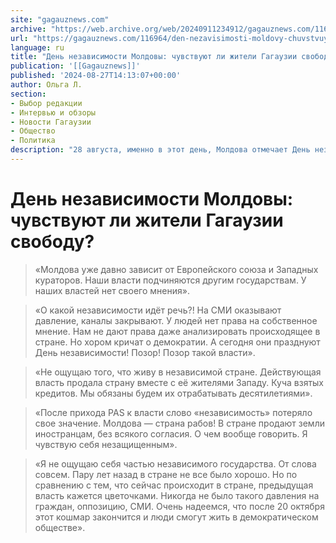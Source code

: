 ```yaml
---
site: "gagauznews.com"
archive: "https://web.archive.org/web/20240911234912/gagauznews.com/116964/den-nezavisimosti-moldovy-chuvstvuyut-li-zhiteli-gagauzii-svobodu.html"
url: "https://gagauznews.com/116964/den-nezavisimosti-moldovy-chuvstvuyut-li-zhiteli-gagauzii-svobodu.html"
language: ru
title: "День независимости Молдовы: чувствуют ли жители Гагаузии свободу?"
publication: '[[Gagauznews]]'
published: '2024-08-27T14:13:07+00:00'
author: Ольга Л.
section:
- Выбор редакции
- Интервью и обзоры
- Новости Гагаузии
- Общество
- Политика
description: "28 августа, именно в этот день, Молдова отмечает День независимости. Корреспондент Gagauznews вышел на улицы Гагаузии, чтобы узнать, ощущают ли жители автономии себя частью независимого государства. По результатам опроса выяснилось, что большинство жителей Гагаузии выражают глубокое разочарование в политике нынешней власти и сомневаются в том, что Молдова действительно является независимой страной. Снежана 23 года, Комрат: «Молдова уже давно зависит от Европейского союза и Западных кураторов. Наши власти подчиняются другим государствам. У наших властей нет своего мнения». Игнат 38 лет, Вулканешты: «О какой независимости идёт речь?! На СМИ оказывают давление, каналы закрывают. У людей нет права на собственное мнение. Нам не […]"
---
```


# День независимости Молдовы: чувствуют ли жители Гагаузии свободу?

> «Молдова уже давно зависит от Европейского союза и Западных кураторов. Наши власти подчиняются другим государствам. У наших властей нет своего мнения».

> «О какой независимости идёт речь?! На СМИ оказывают давление, каналы закрывают. У людей нет права на собственное мнение. Нам не дают права даже анализировать происходящее в стране. Но хором кричат о демократии. А сегодня они празднуют День независимости! Позор! Позор такой власти».

> «Не ощущаю того, что живу в независимой стране. Действующая власть продала страну вместе с её жителями Западу. Куча взятых кредитов. Мы обязаны будем их отрабатывать десятилетиями».

> «После прихода PAS к власти слово «независимость» потеряло свое значение. Молдова — страна рабов! В стране продают земли иностранцам, без всякого согласия. О чем вообще говорить. Я чувствую себя незащищенным».

> «Я не ощущаю себя частью независимого государства. От слова совсем. Пару лет назад в стране не все было хорошо. Но по сравнению с тем, что сейчас происходит в стране, предыдущая власть кажется цветочками. Никогда не было такого давления на граждан, оппозицию, СМИ. Очень надеемся, что после 20 октября этот кошмар закончится и люди смогут жить в демократическом обществе».